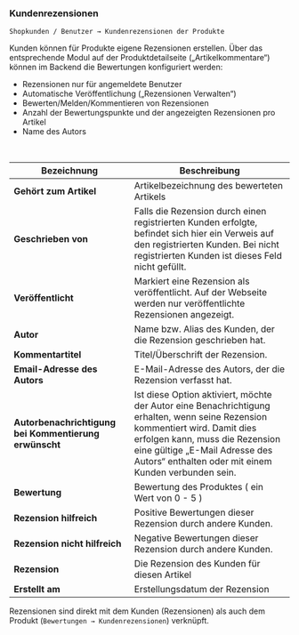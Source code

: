 ### Kundenrezensionen

    Shopkunden / Benutzer → Kundenrezensionen der Produkte

Kunden können für Produkte eigene Rezensionen erstellen. Über das entsprechende Modul auf der Produktdetailseite („Artikelkommentare“) können im Backend die Bewertungen konfiguriert werden:
* Rezensionen nur für angemeldete Benutzer
* Automatische Veröffentlichung („Rezensionen Verwalten“)
* Bewerten/Melden/Kommentieren von Rezensionen
* Anzahl der Bewertungspunkte und der angezeigten Rezensionen pro Artikel
* Name des Autors

<br>

| Bezeichnung | Beschreibung |
| -- | -- |
| **Gehört zum Artikel** | Artikelbezeichnung des bewerteten Artikels |
| **Geschrieben von** | Falls die Rezension durch einen registrierten Kunden erfolgte, befindet sich hier ein Verweis auf den registrierten Kunden. Bei nicht registrierten Kunden ist dieses Feld nicht gefüllt. |
| **Veröffentlicht** | Markiert eine Rezension als veröffentlicht. Auf der Webseite werden nur veröffentlichte Rezensionen angezeigt. |
| **Autor** | Name bzw. Alias des Kunden, der die Rezension geschrieben hat. |
| **Kommentartitel** | Titel/Überschrift der Rezension. |
| **Email-Adresse des Autors** | E-Mail-Adresse des Autors, der die Rezension verfasst hat. |
| **Autorbenachrichtigung bei Kommentierung erwünscht** | Ist diese Option aktiviert, möchte der Autor eine Benachrichtigung erhalten, wenn seine Rezension kommentiert wird. Damit dies erfolgen kann, muss die Rezension eine gültige „E-Mail Adresse des Autors“ enthalten oder mit einem Kunden verbunden sein. |
| **Bewertung** | Bewertung des Produktes ( ein Wert von 0 - 5 ) |
| **Rezension hilfreich** | Positive Bewertungen dieser Rezension durch andere Kunden. |
| **Rezension nicht hilfreich** | Negative Bewertungen dieser Rezension durch andere Kunden. |
| **Rezension** | Die Rezension des Kunden für diesen Artikel |
| **Erstellt am** | Erstellungsdatum der Rezension |

Rezensionen sind direkt mit dem Kunden (Rezensionen) als auch dem Produkt (```Bewertungen → Kundenrezensionen```) verknüpft.

